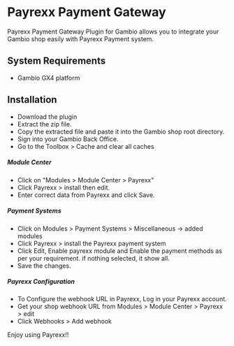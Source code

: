 # Payrexx Payment Gateway
Payrexx Payment Gateway Plugin for Gambio allows you to integrate your Gambio shop easily with Payrexx Payment system.

## System Requirements

- Gambio GX4 platform

## Installation

- Download the plugin
- Extract the zip file.
- Copy the extracted file and paste it into the Gambio shop root directory.
- Sign into your Gambio Back Office.
- Go to the Toolbox > Cache and clear all caches

#####  Module Center

- Click on "Modules > Module Center > Payrexx"
- Click Payrexx > install then edit.
- Enter correct data from Payrexx and click Save.


##### Payment Systems

- Click on Modules > Payment Systems > Miscellaneous -> added modules
- Click Payrexx > install the Payrexx payment system
- Click Edit, Enable payrexx module and Enable the payment methods as per your requirement. if nothing selected, it show all.
- Save the changes.

##### Payrexx Configuration
 - To Configure the webhook URL in Payrexx, Log in your Payrexx account.
 - Get your shop webhook URL from Modules > Module Center > Payrexx > edit
  - Click Webhooks > Add webhook

Enjoy using Payrexx!!